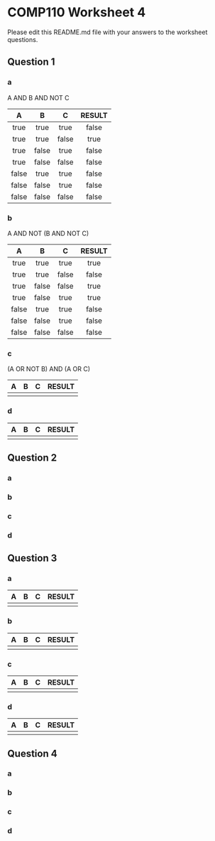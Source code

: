 # COMP110 Worksheet 4

Please edit this README.md file with your answers to the worksheet questions.

## Question 1

### a
A AND B AND NOT C

|A|B|C|RESULT|
|:---:|:---:|:---:|:---:|
|true|true|true|false|
|true|true|false|true|
|true|false|true|false|
|true|false|false|false|
|false|true|true|false|
|false|false|true|false|
|false|false|false|false|


### b
A AND NOT (B AND NOT C)

|A|B|C|RESULT|
|:---:|:---:|:---:|:---:|
|true|true|true|true|
|true|true|false|false|
|true|false|false|true|
|true|false|true|true|
|false|true|true|false|
|false|false|true|false|
|false|false|false|false|

### c
(A OR NOT B) AND (A OR C)

|A|B|C|RESULT|
|:---:|:---:|:---:|:----:|
|||||

### d

|A|B|C|RESULT|
|:---:|:---:|:---:|:----:|
|||||

## Question 2

### a

### b

### c

### d

## Question 3

### a

|A|B|C|RESULT|
|:---:|:---:|:---:|:----:|
|||||

### b

|A|B|C|RESULT|
|:---:|:---:|:---:|:----:|
|||||

### c

|A|B|C|RESULT|
|:---:|:---:|:---:|:----:|
|||||

### d

|A|B|C|RESULT|
|:---:|:---:|:---:|:----:|
|||||

## Question 4

### a

### b

### c

### d

